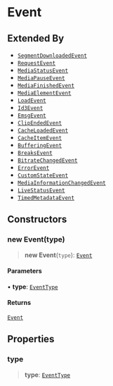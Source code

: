 # Event

## Extended By

- [`SegmentDownloadedEvent`](reference/interfaces/SegmentDownloadedEvent.md)
- [`RequestEvent`](reference/interfaces/RequestEvent.md)
- [`MediaStatusEvent`](reference/interfaces/MediaStatusEvent.md)
- [`MediaPauseEvent`](reference/interfaces/MediaPauseEvent.md)
- [`MediaFinishedEvent`](reference/interfaces/MediaFinishedEvent.md)
- [`MediaElementEvent`](reference/interfaces/MediaElementEvent.md)
- [`LoadEvent`](reference/interfaces/LoadEvent.md)
- [`Id3Event`](reference/interfaces/Id3Event.md)
- [`EmsgEvent`](reference/interfaces/EmsgEvent.md)
- [`ClipEndedEvent`](reference/interfaces/ClipEndedEvent.md)
- [`CacheLoadedEvent`](reference/interfaces/CacheLoadedEvent.md)
- [`CacheItemEvent`](reference/interfaces/CacheItemEvent.md)
- [`BufferingEvent`](reference/interfaces/BufferingEvent.md)
- [`BreaksEvent`](reference/interfaces/BreaksEvent.md)
- [`BitrateChangedEvent`](reference/interfaces/BitrateChangedEvent.md)
- [`ErrorEvent`](reference/interfaces/ErrorEvent.md)
- [`CustomStateEvent`](reference/interfaces/CustomStateEvent.md)
- [`MediaInformationChangedEvent`](reference/interfaces/MediaInformationChangedEvent.md)
- [`LiveStatusEvent`](reference/interfaces/LiveStatusEvent.md)
- [`TimedMetadataEvent`](reference/interfaces/TimedMetadataEvent.md)

## Constructors

### new Event(type)

> **new Event**(`type`): [`Event`](reference/classes/Event.md)

#### Parameters

• **type**: [`EventType`](reference/enumerations/EventType.md)

#### Returns

[`Event`](reference/classes/Event.md)

## Properties

### type

> **type**: [`EventType`](reference/enumerations/EventType.md)
